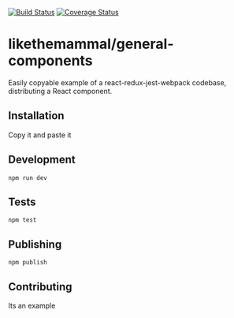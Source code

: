 [![Build Status](https://travis-ci.org/likethemammal/general-components.svg?branch=master)](https://travis-ci.org/likethemammal/general-components)
[![Coverage Status](https://coveralls.io/repos/github/likethemammal/general-components/badge.svg?branch=master)](https://coveralls.io/github/likethemammal/general-components?branch=master)

likethemammal/general-components
=========

Easily copyable example of a react-redux-jest-webpack codebase, distributing a React component.

## Installation

Copy it and paste it

## Development

  `npm run dev`

## Tests

  `npm test`
  

## Publishing

  `npm publish`
  

## Contributing

Its an example